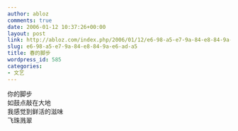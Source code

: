 ```yaml
---
author: abloz
comments: true
date: 2006-01-12 10:37:26+00:00
layout: post
link: http://abloz.com/index.php/2006/01/12/e6-98-a5-e7-9a-84-e8-84-9a-e6-ad-a5/
slug: e6-98-a5-e7-9a-84-e8-84-9a-e6-ad-a5
title: 春的脚步
wordpress_id: 585
categories:
- 文艺
---
```





你的脚步  
如鼓点敲在大地  
我感觉到鲜活的滋味  
飞珠溅翠
